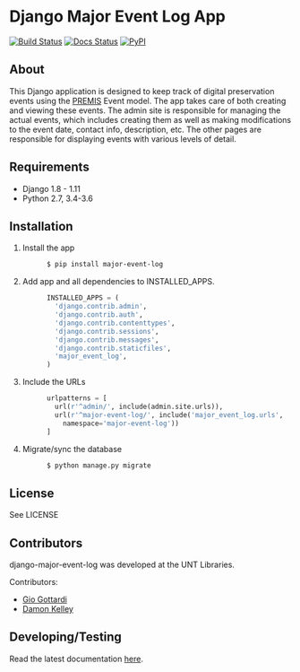 Django Major Event Log App
============================================================

[![Build Status](https://travis-ci.org/unt-libraries/django-major-event-log.svg?branch=master)](https://travis-ci.org/unt-libraries/django-major-event-log)
[![Docs Status](https://img.shields.io/badge/docs-latest-blue.svg)](https://django-major-event-log.readthedocs.org)
[![PyPI](https://img.shields.io/pypi/v/django-major-event-log.svg)](https://pypi.python.org/pypi/django-major-event-log)

About
--------------------------

This Django application is designed to keep track of digital preservation events using the
[PREMIS](http://www.loc.gov/standards/premis/schemas.html) Event model. The app
takes care of both creating and viewing these events. The admin site is responsible
for managing the actual events, which includes creating them as well as making modifications
to the event date, contact info, description, etc. The other pages are responsible for
displaying events with various levels of detail.


Requirements
--------------------------

- Django 1.8 - 1.11
- Python 2.7, 3.4-3.6


Installation
--------------------------

1.  Install the app
    ```sh
          $ pip install major-event-log
    ```

2.  Add app and all dependencies to INSTALLED_APPS.
    ```python
          INSTALLED_APPS = (
            'django.contrib.admin',
            'django.contrib.auth',
            'django.contrib.contenttypes',
            'django.contrib.sessions',
            'django.contrib.messages',
            'django.contrib.staticfiles',
            'major_event_log',
          )
    ```

3.  Include the URLs
    ```python
          urlpatterns = [
            url(r'^admin/', include(admin.site.urls)),
            url(r'^major-event-log/', include('major_event_log.urls',
              namespace='major-event-log'))
          ]
    ```

4.  Migrate/sync the database
    ```sh
          $ python manage.py migrate
    ```


License
-------------------------

See LICENSE


Contributors
-------------------------

django-major-event-log was developed at the UNT Libraries.

Contributors:

* [Gio Gottardi](https://github.com/somexpert)
* [Damon Kelley](https://github.com/damonkelley)


Developing/Testing
------------------

Read the latest documentation [here](http://django-major-event-log.readthedocs.org/en/latest/developing.html).
